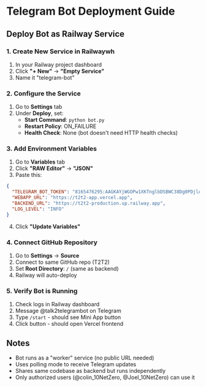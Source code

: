 # Telegram Bot Deployment Guide

## Deploy Bot as Railway Service

### 1. Create New Service in Railwaywh
1. In your Railway project dashboard
2. Click **"+ New"** → **"Empty Service"**
3. Name it "telegram-bot"

### 2. Configure the Service
1. Go to **Settings** tab
2. Under **Deploy**, set:
   - **Start Command**: `python bot.py`
   - **Restart Policy**: ON_FAILURE
   - **Health Check**: None (bot doesn't need HTTP health checks)

### 3. Add Environment Variables
1. Go to **Variables** tab
2. Click **"RAW Editor"** → **"JSON"**
3. Paste this:
```json
{
  "TELEGRAM_BOT_TOKEN": "8165476295:AAGKAYjWGOPw1XKTnglbDSBWC38Dg0PDjlA",
  "WEBAPP_URL": "https://t2t2-app.vercel.app",
  "BACKEND_URL": "https://t2t2-production.up.railway.app",
  "LOG_LEVEL": "INFO"
}
```
4. Click **"Update Variables"**

### 4. Connect GitHub Repository
1. Go to **Settings** → **Source**
2. Connect to same GitHub repo (T2T2)
3. Set **Root Directory**: `/` (same as backend)
4. Railway will auto-deploy

### 5. Verify Bot is Running
1. Check logs in Railway dashboard
2. Message @talk2telegrambot on Telegram
3. Type `/start` - should see Mini App button
4. Click button - should open Vercel frontend

## Notes
- Bot runs as a "worker" service (no public URL needed)
- Uses polling mode to receive Telegram updates
- Shares same codebase as backend but runs independently
- Only authorized users (@colin_10NetZero, @Joel_10NetZero) can use it